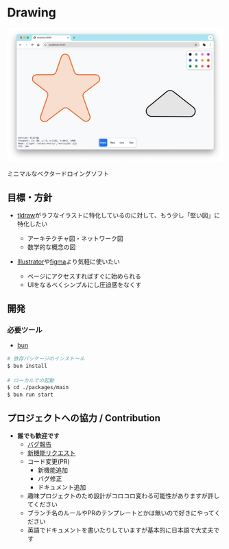 # Drawing

![Screenshot](./docs/screenshot.png)

ミニマルなベクタードロイングソフト

## 目標・方針

- [tldraw](https://tldraw.dev/)がラフなイラストに特化しているのに対して、もう少し「堅い図」に特化したい
    - アーキテクチャ図・ネットワーク図
    - 数学的な概念の図

- [Illustrator](https://www.adobe.com/jp/products/illustrator.html)や[figma](https://www.figma.com/)より気軽に使いたい
    - ページにアクセスすればすぐに始められる
    - UIをなるべくシンプルにし圧迫感をなくす

## 開発

### 必要ツール

- [bun](https://bun.sh/)

```bash
# 依存パッケージのインストール
$ bun install

# ローカルでの起動
$ cd ./packages/main
$ bun run start
```

## プロジェクトへの協力 / Contribution

- **誰でも歓迎です**
    - [バグ報告](https://github.com/Kiikurage/drawing2/issues/new?assignees=&labels=bug&projects=&template=bug-report---%E3%83%90%E3%82%B0%E5%A0%B1%E5%91%8A.md&title=)
    - [新機能リクエスト](https://github.com/Kiikurage/drawing2/issues/new)
    - コード変更(PR)
        - 新機能追加
        - バグ修正
        - ドキュメント追加
    - 趣味プロジェクトのため設計がコロコロ変わる可能性がありますが許してください
    - ブランチ名のルールやPRのテンプレートとかは無いので好きにやってください
    - 英語でドキュメントを書いたりしていますが基本的に日本語で大丈夫です
